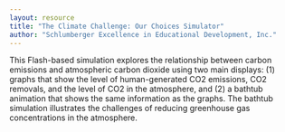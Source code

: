 ```yaml
---
layout: resource
title: "The Climate Challenge: Our Choices Simulator"
author: "Schlumberger Excellence in Educational Development, Inc."
---
```


This Flash-based simulation explores the relationship between carbon emissions and atmospheric carbon dioxide using two main displays: (1) graphs that show the level of human-generated CO2 emissions, CO2 removals, and the level of CO2 in the atmosphere, and (2) a bathtub animation that shows the same information as the graphs. The bathtub simulation illustrates the challenges of reducing greenhouse gas concentrations in the atmosphere.
